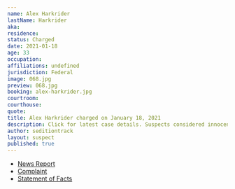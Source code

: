 ```yaml
---
name: Alex Harkrider
lastName: Harkrider
aka: 
residence: 
status: Charged
date: 2021-01-18
age: 33
occupation: 
affiliations: undefined
jurisdiction: Federal
image: 068.jpg
preview: 068.jpg
booking: alex-harkrider.jpg
courtroom: 
courthouse: 
quote: 
title: Alex Harkrider charged on January 18, 2021
description: Click for latest case details. Suspects considered innocent until proven guilty.
author: seditiontrack
layout: suspect
published: true
---
```

- [News Report](https://ksla.com/2021/01/19/east-texans-accused-taking-part-us-capitol-siege-charged-with-federal-crimes/)
- [Complaint](https://www.justice.gov/opa/page/file/1356246/download)
- [Statement of Facts](https://www.justice.gov/opa/page/file/1356236/download)
